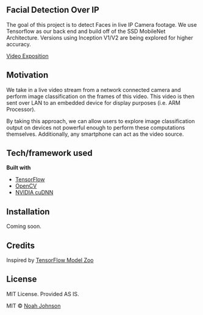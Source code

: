 ## Facial Detection Over IP
The goal of this project is to detect Faces in live IP Camera footage. We use Tensorflow as our back end and build off of the
SSD MobileNet Architecture. Versions using Inception V1/V2 are being explored for higher accuracy.

[Video Exposition](https://youtu.be/b9w8dZt52Mo)

## Motivation
We take in a live video stream from a network connected camera and perform image classification on the frames of this video. This video is then sent over LAN to an embedded device for display purposes (i.e. ARM Processor).

By taking this approach, we can allow users to explore image classification output on devices not powerful enough to perform these computations themselves. Additionally, any smartphone can act as the video source.

## Tech/framework used

<b>Built with</b>
- [TensorFlow](https://www.tensorflow.org/)
- [OpenCV](https://opencv.org/)
- [NVIDIA cuDNN](https://developer.nvidia.com/cudnn)

## Installation
Coming soon.
## Credits
Inspired by [TensorFlow Model Zoo](https://github.com/tensorflow/models/blob/master/research/object_detection/g3doc/detection_model_zoo.md)
## License
MIT License. Provided AS IS.

MIT © [Noah Johnson](njohnsoncpe.github.io)
